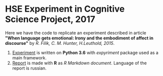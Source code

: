 # HSE Experiment in Cognitive Science Project, 2017

Here we have the code to replicate an experiment described in article **"When language gets emotional: Irony 
and the embodiment of affect in discourse"** by *R. Filik, C. M. Hunter, H.Leuthold, 2015*.

1. [Experiment](https://github.com/BasilMinkov/Behavioural-Experiment/blob/master/run_experiment.py) is written on 
**Python 3.6** with *expyriment* package used as a main framework.
2. [Report](https://github.com/BasilMinkov/Behavioural-Experiment/tree/master/static/report) is made with **R** as 
*R Markdown document*. Language of the report is russian. 